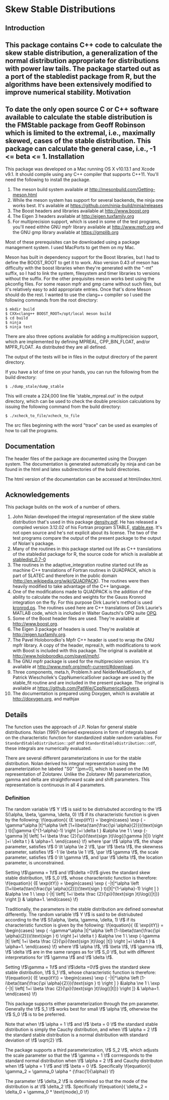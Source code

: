 Skew Stable Distributions
=========================
Introduction
------------
This package contains C++ code to calculate the skew stable distribution, a
generalization of the normal distribution appropriate for distributions with
power law tails.  The package started out as a port of the stabledist package
from R, but the algorithms have been extensively modified to improve
numerical stability.
Motivation
----------
To date the only open source C or C++ software available to calculate the 
stable distribution is the FMStable package from Geoff Robinson which is limited
to the extremal, i.e., maximally skewed, cases of the stable distribution.
This package can calculate the general case, i.e., -1 <= beta <= 1.
Installation
------------
This package was developed on a Mac running OS X v10.13.1 and Xcode v9.1.  It 
should compile using any C++ compiler that supports C++11. You'll need the
following to install the package.

1. The meson build system available at http://mesonbuild.com/Getting-meson.html
2. While the meson system has support for several backends, the ninja one 
   works best.  It's available at https://github.com/ninja-build/ninja/releases
3. The Boost headers and libraries available at http://www.boost.org
4. The Eigen 3 headers available at http://eigen.tuxfamily.org
5. For multiprecision support, which is used in some of the test programs, 
   you'll need eithhe GNU mpfr library available at http://www.mpfr.org and
   the GNU gmp library available at https://gmplib.org

Most of these prerequisites can be downloaded using a package management system.
I used MacPorts to get them on my Mac.

Meson has built in dependency support for the Boost libraries, but I had
to define the BOOST_ROOT to get it to work.  Also version 0.43 of meson has
difficulty with the boost libraries when they're generated with the "-mt" suffix, so
I had to link the system, filesystem and timer libraries to versions without the suffix.
For the other prequisites meson
works best using the pkconfig files.  For some reason mpfr and gmp came without
such files, but it's relatively easy to add appropriate entries.  Once that's
done Meson should do the rest.  I wanted to use the clang++ compiler so
I used the following commands from the root directory:

    $ mkdir build
    $ CXX=clang++ BOOST_ROOT=/opt/local meson build
    $ cd build
    $ ninja
    $ ninja test

There are also three options available for adding a multiprecision support, 
which are implemented by defining MPREAL, CPP_BIN_FLOAT, and/or MPFR_FLOAT. As 
distributed they are all defined.

The output of the tests will be in files in the output directory of the parent directory.

If you have a lot of time on your hands, you can run the following from the
build directory:

    $ ./dump_stale/dump_stable

This will create a 224,000 line file 'stable_mpreal.out' in the output directory,
which can be used to check the double precision calculations by issuing the 
following command from the build directory:

    $ ./xcheck_to_file/xcheck_to_file
   
The src files beginning with the word "trace" can be used as examples of how to
call the programs.

Documentation
-------------
The header files of the package are documented using the Doxygen system.  The 
documentation is generated automatically by ninja and can be found in the html
and latex subdirectories of the build directories.

The html version of the documentation can be accessed at html/index.html. 

Acknowledgements
----------------
This package builds on the work of a number of others.

1. John Nolan developed the integral representation of the skew stable
distribution that's used in this package
[density.pdf](http://fs2.american.edu/jpnolan/www/stable/density.pdf).
He has released a compiled version 3.12.02 of his Fortran 
program STABLE,
[stable.exe](http://academic2.american.edu/~jpnolan/stable/stable.exe).
It's not open source and he's not explicit about its license.  The two of the
test programs compare the output of the present package to the output of Nolan's
package.
2. Many of the routines in this package started out life as C++ translations of
the stabledist package for R, the source code for which is available at 
[stabledist_0.7-0](https://cran.r-project.org/src/contrib/stabledist_0.7-0.tar.gz)
3. The routines in the adaptive_integration routine started out life
as machine C++ translations of Fortran routines in QUADPACK, which is part of 
SLATEC and therefore in the public domain (http://en.wikipedia.org/wiki/QUADPACK).
The routines were then heavily modified to take advantage of the C++ language.
4. One of the modifications made to QUADPACK is the addition of the ability to calculate
the nodes and weights for the Gauss Kronrod integration on the fly.  For this purpose
Dirk Laurie's method is used [kronrod.ps](http://dip.sun.ac.za/~laurie/papers/kronrod/kronrod.ps).
The routines used here are C++ translations of Dirk Laurie's MATLAB code, which
is included in Walter Gautschi's OPQ suite [OPQ](https://www.cs.purdue.edu/archives/2002/wxg/codes/OPQ.html).
5. Some of the Boost header files are used.  They're available at http://www.boost.org.
6. The Eigen 3 package of headers is used.  They're available at http://eigen.tuxfamily.org.
7. The Pavel Holoborodko's Mpfr C++ header is used to wrap the GNU mpfr library. 
A copy of the header, mpreal.h, with modifications to work with Boost is included with 
this package.  The original is available at http://www.holoborodko.com/pavel/mpfr/.
8. The GNU mpfr package is used for the multiprecision version.  It's available at http://www.mpfr.org/mpfr-current/#download.
9. Three components, meta.h, Problem.h and NelderMeadSolver.h, of Patrick Wieschollek's CppNumericalSolver package are used 
by the stable_fit routine and are included in the present package.  The original
is available at https://github.com/PatWie/CppNumericalSolvers.
10. The documentation is prepared using Doxygen, which is available at http://doxygen.org, and 
mathjax

Details
-------
The function uses the approach of J.P. Nolan for general stable
distributions. Nolan (1997) derived expressions in form of integrals
based on the characteristic function for standardized stable random
variables. For `StandardStableDistribution::pdf` and
`StandardStableDistribution::cdf`, these integrals
are numerically evaluated.

There are several different parameterizations in use for the stable
distribution.  Nolan derived his integral representation using the parameterization
he labeled "S0" "[pm=0], which is based on the (M) representation
of Zolotarev.  Unlike the Zolotarev (M) parameterization, gamma and
delta are straightforward scale and shift parameters. This
representation is continuous in all 4 parameters.

### Definition

The random variable \f$ Y \f$ is said to be distriubuted according to the
\f$ S(\alpha, \beta, \gamma, \delta, 0) \f$ if its characteristic function is
given by the following:
\f{equation}{
{E \exp(itY)} =
\begin{cases}
\exp \{ -\gamma^\alpha |t|^\alpha \left [1+i\beta(\tan{\frac{\pi \alpha}{2}})(\text{sign } t)(|\gamma t|^{1-\alpha}-1) \right ]+i \delta t \} &\alpha \ne 1 \\
\exp \{-\gamma |t| \left[ 1+i \beta \frac {2}{\pi}(\text{sign }t)\log{(\gamma |t|)} \right ]+i \delta t \} & \alpha=1.
\end{cases}
\f}
where
\par
\f$ \alpha \f$, the shape parameter, satisfies \f$ 0 \lt \alpha \le 2 \f$,
\par
\f$ \beta \f$, the skewness parameter, satisfies \f$ -1 \le \beta \le 1 \f$,
\par
\f$ \gamma \f$, the scale parameter, satisfies \f$ 0 \lt \gamma \f$, and
\par
\f$ \delta \f$, the location parameter, is unconstrained.

Setting \f$\gamma = 1\f$ and \f$\delta =0\f$ gives the standard skew stable distribution, \f$ S_0 \f$, whose characteristic function is therefore:
\f{equation}{
{E \exp(itY)} =
\begin{cases}
\exp \{ -|t|^\alpha \left [1+i\beta(\tan{\frac{\pi \alpha}{2}})(\text{sign } t)(|t|^{1-\alpha}-1) \right ] \} &\alpha \ne 1 \\
\exp \{-|t| \left[ 1+i \beta \frac {2}{\pi}(\text{sign }t)\log{(|t|)} \right ]\} & \alpha=1.
\end{cases}
\f}

Traditionally, the parameters in the stable distribution are defined somewhat differently.
The random variable \f$ Y \f$ is said to be distriubuted according to the
\f$ S(\alpha, \beta, \gamma, \delta, 1) \f$ if its characteristic function is
given by the following:
\f{equation}{
{E \exp(itY)} =
\begin{cases}
\exp \{ -\gamma^\alpha |t|^\alpha \left [1-i\beta(\tan{\frac{\pi \alpha}{2}})(\text{sign } t) \right ]+i \delta t \} &\alpha \ne 1 \\
\exp \{-\gamma |t| \left[ 1+i \beta \frac {2}{\pi}(\text{sign }t)\log{ |t|} \right ]+i \delta t \} & \alpha=1.
\end{cases}
\f}
where \f$ \alpha \f$, \f$ \beta \f$, \f$ \gamma \f$, \f$ \delta \f$ are in the same ranges as for \f$ S_0 \f$, but with 
different interpretations for \f$ \gamma \f$ and \f$ \delta \f$.

Setting \f$\gamma = 1\f$ and \f$\delta =0\f$ gives the standard skew stable distribution, \f$ S_1 \f$, whose characteristic function is therefore:
\f{equation}{
{E \exp(itY)} =
\begin{cases}
\exp \{ -|t|^\alpha \left [1-i\beta(\tan{\frac{\pi \alpha}{2}})(\text{sign } t) \right ] \} &\alpha \ne 1 \\
\exp \{-|t| \left[ 1+i \beta \frac {2}{\pi}(\text{sign }t)\log{(|t|)} \right ]\} & \alpha=1.
\end{cases}
\f}

This package supports either parameterization through the pm parameter.  Generally the \f$ S_1 \f$ works best for small
\f$ \alpha \f$, otherwise the \f$ S_0 \f$ is to be preferred.

Note that when \f$ \alpha = 1 \f$ and \f$ \beta = 0 \f$ the standard stable distribution is simply the Cauchy distribution,
and when \f$ \alpha = 2 \f$ the standard stable distribution is a normal distribution with standard deviation of
\f$ \sqrt{2} \f$.

The package supports a third parameterization, \f$ S_2 \f$, which adjusts the scale parameter
so that the \f$ \gamma = 1 \f$ corrresponds to the standard normal distribution when \f$ \alpha = 2 \f$ and Cauchy distributon 
when \f$ \alpha = 1 \f$ and \f$ \beta = 0 \f$.  Specifically
\f{equation}{
\gamma_2 = \gamma_0 \alpha ^ {\frac{1}{\alpha}}
\f}

The parameter \f$ \delta_2 \f$ is determined so that the mode of the distribution is at \f$ \delta_2 \f$. Specifically
\f{equation}{
\delta_2 = \delta_0 + \gamma_0 * \text{mode}_0
\f}



